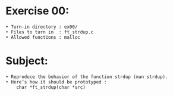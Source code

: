 # Exercise 00:
	• Turn-in directory : ex00/
	• Files to turn in  : ft_strdup.c
	• Allowed functions : malloc
# Subject:
	• Reproduce the behavior of the function strdup (man strdup).
	• Here’s how it should be prototyped :
		char *ft_strdup(char *src)
